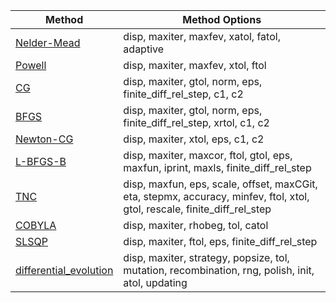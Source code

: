 
| Method | Method Options |
|--------|----------------|
|[Nelder-Mead](https://docs.scipy.org/doc/scipy/reference/optimize.minimize-neldermead.html)|disp, maxiter, maxfev, xatol, fatol, adaptive|
|[Powell](https://docs.scipy.org/doc/scipy/reference/optimize.minimize-powell.html)|disp, maxiter, maxfev, xtol, ftol|
|[CG](https://docs.scipy.org/doc/scipy/reference/optimize.minimize-cg.html)|disp, maxiter, gtol, norm, eps, finite_diff_rel_step, c1, c2|
|[BFGS](https://docs.scipy.org/doc/scipy/reference/optimize.minimize-bfgs.html)|disp, maxiter, gtol, norm, eps, finite_diff_rel_step, xrtol, c1, c2|
|[Newton-CG](https://docs.scipy.org/doc/scipy/reference/optimize.minimize-newtoncg.html)|disp, maxiter, xtol, eps, c1, c2|
|[L-BFGS-B](https://docs.scipy.org/doc/scipy/reference/optimize.minimize-lbfgsb.html)|disp, maxiter, maxcor, ftol, gtol, eps, maxfun, iprint, maxls, finite_diff_rel_step|
|[TNC](https://docs.scipy.org/doc/scipy/reference/optimize.minimize-tnc.html)|disp, maxfun, eps, scale, offset, maxCGit, eta, stepmx, accuracy, minfev, ftol, xtol, gtol, rescale, finite_diff_rel_step|
|[COBYLA](https://docs.scipy.org/doc/scipy/reference/optimize.minimize-cobyla.html)|disp, maxiter, rhobeg, tol, catol|
|[SLSQP](https://docs.scipy.org/doc/scipy/reference/optimize.minimize-slsqp.html)|disp, maxiter, ftol, eps, finite_diff_rel_step|
|[differential_evolution](https://docs.scipy.org/doc/scipy/reference/generated/scipy.optimize.differential_evolution.html)|disp, maxiter, strategy, popsize, tol, mutation, recombination, rng, polish, init, atol, updating|

